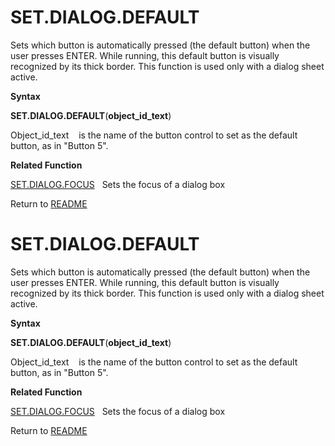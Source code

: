 # SET.DIALOG.DEFAULT

Sets which button is automatically pressed (the default button) when the
user presses ENTER. While running, this default button is visually
recognized by its thick border. This function is used only with a dialog
sheet active.

**Syntax**

**SET.DIALOG.DEFAULT**(**object\_id\_text**)

Object\_id\_text&nbsp;&nbsp;&nbsp;&nbsp;is the name of the button
control to set as the default button, as in "Button 5".

**Related Function**

[SET.DIALOG.FOCUS](SET.DIALOG.FOCUS.md)&nbsp;&nbsp;&nbsp;Sets the focus of a dialog box



Return to [README](README.md#S)

# SET.DIALOG.DEFAULT

Sets which button is automatically pressed (the default button) when the
user presses ENTER. While running, this default button is visually
recognized by its thick border. This function is used only with a dialog
sheet active.

**Syntax**

**SET.DIALOG.DEFAULT**(**object\_id\_text**)

Object\_id\_text&nbsp;&nbsp;&nbsp;&nbsp;is the name of the button
control to set as the default button, as in "Button 5".

**Related Function**

[SET.DIALOG.FOCUS](SET.DIALOG.FOCUS.md)&nbsp;&nbsp;&nbsp;Sets the focus of a dialog box



Return to [README](README.md#S)

